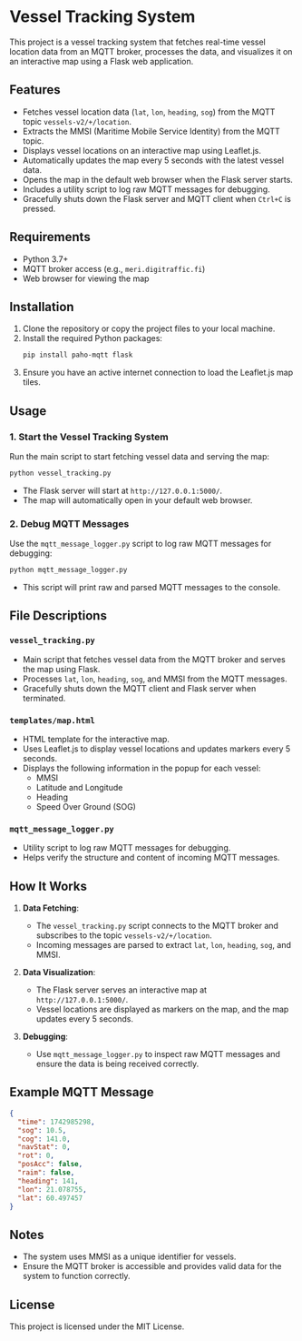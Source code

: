 # Vessel Tracking System

This project is a vessel tracking system that fetches real-time vessel location data from an MQTT broker, processes the data, and visualizes it on an interactive map using a Flask web application.

## Features
- Fetches vessel location data (`lat`, `lon`, `heading`, `sog`) from the MQTT topic `vessels-v2/+/location`.
- Extracts the MMSI (Maritime Mobile Service Identity) from the MQTT topic.
- Displays vessel locations on an interactive map using Leaflet.js.
- Automatically updates the map every 5 seconds with the latest vessel data.
- Opens the map in the default web browser when the Flask server starts.
- Includes a utility script to log raw MQTT messages for debugging.
- Gracefully shuts down the Flask server and MQTT client when `Ctrl+C` is pressed.

## Requirements
- Python 3.7+
- MQTT broker access (e.g., `meri.digitraffic.fi`)
- Web browser for viewing the map

## Installation
1. Clone the repository or copy the project files to your local machine.
2. Install the required Python packages:
   ```bash
   pip install paho-mqtt flask
   ```
3. Ensure you have an active internet connection to load the Leaflet.js map tiles.

## Usage

### 1. Start the Vessel Tracking System
Run the main script to start fetching vessel data and serving the map:
```bash
python vessel_tracking.py
```
- The Flask server will start at `http://127.0.0.1:5000/`.
- The map will automatically open in your default web browser.

### 2. Debug MQTT Messages
Use the `mqtt_message_logger.py` script to log raw MQTT messages for debugging:
```bash
python mqtt_message_logger.py
```
- This script will print raw and parsed MQTT messages to the console.

## File Descriptions
### `vessel_tracking.py`
- Main script that fetches vessel data from the MQTT broker and serves the map using Flask.
- Processes `lat`, `lon`, `heading`, `sog`, and MMSI from the MQTT messages.
- Gracefully shuts down the MQTT client and Flask server when terminated.

### `templates/map.html`
- HTML template for the interactive map.
- Uses Leaflet.js to display vessel locations and updates markers every 5 seconds.
- Displays the following information in the popup for each vessel:
  - MMSI
  - Latitude and Longitude
  - Heading
  - Speed Over Ground (SOG)

### `mqtt_message_logger.py`
- Utility script to log raw MQTT messages for debugging.
- Helps verify the structure and content of incoming MQTT messages.

## How It Works
1. **Data Fetching**:
   - The `vessel_tracking.py` script connects to the MQTT broker and subscribes to the topic `vessels-v2/+/location`.
   - Incoming messages are parsed to extract `lat`, `lon`, `heading`, `sog`, and MMSI.

2. **Data Visualization**:
   - The Flask server serves an interactive map at `http://127.0.0.1:5000/`.
   - Vessel locations are displayed as markers on the map, and the map updates every 5 seconds.

3. **Debugging**:
   - Use `mqtt_message_logger.py` to inspect raw MQTT messages and ensure the data is being received correctly.

## Example MQTT Message
```json
{
  "time": 1742985298,
  "sog": 10.5,
  "cog": 141.0,
  "navStat": 0,
  "rot": 0,
  "posAcc": false,
  "raim": false,
  "heading": 141,
  "lon": 21.078755,
  "lat": 60.497457
}
```

## Notes
- The system uses MMSI as a unique identifier for vessels.
- Ensure the MQTT broker is accessible and provides valid data for the system to function correctly.

## License
This project is licensed under the MIT License.